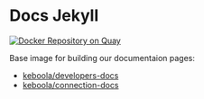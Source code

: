 # Docs Jekyll

[![Docker Repository on Quay](https://quay.io/repository/keboola/docs-jekyll/status "Docker Repository on Quay")](https://quay.io/repository/keboola/docs-jekyll)

Base image for building our documentaion pages:

- [keboola/developers-docs](https://github.com/keboola/developers-docs)
- [keboola/connection-docs](https://github.com/keboola/connection-docs)
